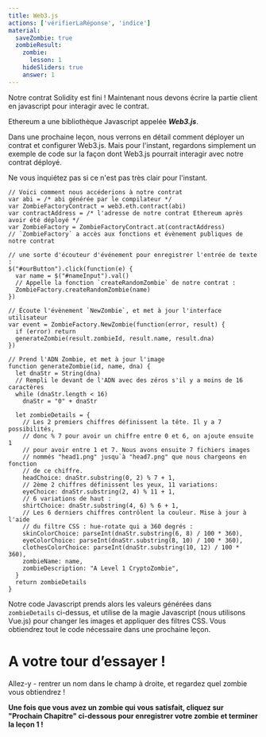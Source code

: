 ```yaml
---
title: Web3.js
actions: ['vérifierLaRéponse', 'indice']
material:
  saveZombie: true
  zombieResult:
    zombie:
      lesson: 1
    hideSliders: true
    answer: 1
---
```


Notre contrat Solidity est fini ! Maintenant nous devons écrire la partie client en javascript pour interagir avec le contrat.

Ethereum a une bibliothèque Javascript appelée **_Web3.js_**.

Dans une prochaine leçon, nous verrons en détail comment déployer un contrat et configurer Web3.js. Mais pour l'instant, regardons simplement un exemple de code sur la façon dont Web3.js pourrait interagir avec notre contrat déployé.

Ne vous inquiétez pas si ce n'est pas très clair pour l'instant.

```
// Voici comment nous accéderions à notre contrat
var abi = /* abi générée par le compilateur */
var ZombieFactoryContract = web3.eth.contract(abi)
var contractAddress = /* l'adresse de notre contrat Ethereum après avoir été déployé */
var ZombieFactory = ZombieFactoryContract.at(contractAddress)
// `ZombieFactory` a accès aux fonctions et évènement publiques de notre contrat

// une sorte d'écouteur d'événement pour enregistrer l'entrée de texte :
$("#ourButton").click(function(e) {
  var name = $("#nameInput").val()
  // Appelle la fonction `createRandomZombie` de notre contrat :
  ZombieFactory.createRandomZombie(name)
})

// Écoute l'évènement `NewZombie`, et met à jour l'interface utilisateur
var event = ZombieFactory.NewZombie(function(error, result) {
  if (error) return
  generateZombie(result.zombieId, result.name, result.dna)
})

// Prend l'ADN Zombie, et met à jour l'image
function generateZombie(id, name, dna) {
  let dnaStr = String(dna)
  // Rempli le devant de l'ADN avec des zéros s'il y a moins de 16 caractères
  while (dnaStr.length < 16)
    dnaStr = "0" + dnaStr

  let zombieDetails = {
    // Les 2 premiers chiffres définissent la tête. Il y a 7 possibilités,
    // donc % 7 pour avoir un chiffre entre 0 et 6, on ajoute ensuite 1
    // pour avoir entre 1 et 7. Nous avons ensuite 7 fichiers images
    // nommés "head1.png" jusqu`à "head7.png" que nous chargeons en fonction
    // de ce chiffre.
    headChoice: dnaStr.substring(0, 2) % 7 + 1,
    // 2ème 2 chiffres définissent les yeux, 11 variations:
    eyeChoice: dnaStr.substring(2, 4) % 11 + 1,
    // 6 variations de haut :
    shirtChoice: dnaStr.substring(4, 6) % 6 + 1,
    // Les 6 derniers chiffres contrôlent la couleur. Mise à jour à l'aide
    // du filtre CSS : hue-rotate qui a 360 degrés :
    skinColorChoice: parseInt(dnaStr.substring(6, 8) / 100 * 360),
    eyeColorChoice: parseInt(dnaStr.substring(8, 10) / 100 * 360),
    clothesColorChoice: parseInt(dnaStr.substring(10, 12) / 100 * 360),
    zombieName: name,
    zombieDescription: "A Level 1 CryptoZombie",
  }
  return zombieDetails
}
```

Notre code Javascript prends alors les valeurs générées dans `zombieDetails` ci-dessus, et utilise de la magie Javascript (nous utilisons Vue.js) pour changer les images et appliquer des filtres CSS. Vous obtiendrez tout le code nécessaire dans une prochaine leçon.

# A votre tour d’essayer !

Allez-y - rentrer un nom dans le champ à droite, et regardez quel zombie vous obtiendrez !

**Une fois que vous avez un zombie qui vous satisfait, cliquez sur "Prochain Chapitre" ci-dessous pour enregistrer votre zombie et terminer la leçon 1 !**
